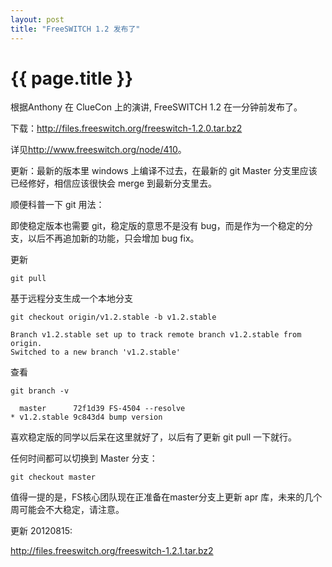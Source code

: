 ```yaml
---
layout: post
title: "FreeSWITCH 1.2 发布了"
---
```


# {{ page.title }}

根据Anthony 在 ClueCon 上的演讲, FreeSWITCH 1.2 在一分钟前发布了。


下载：<http://files.freeswitch.org/freeswitch-1.2.0.tar.bz2>


详见<http://www.freeswitch.org/node/410>。

更新：最新的版本里 windows 上编译不过去，在最新的 git Master 分支里应该已经修好，相信应该很快会 merge 到最新分支里去。

顺便科普一下 git 用法：

即使稳定版本也需要 git，稳定版的意思不是没有 bug，而是作为一个稳定的分支，以后不再追加新的功能，只会增加 bug fix。

更新

    git pull

基于远程分支生成一个本地分支

    git checkout origin/v1.2.stable -b v1.2.stable

    Branch v1.2.stable set up to track remote branch v1.2.stable from origin.
    Switched to a new branch 'v1.2.stable'

查看

    git branch -v

      master      72f1d39 FS-4504 --resolve
    * v1.2.stable 9c843d4 bump version

喜欢稳定版的同学以后呆在这里就好了，以后有了更新 git pull 一下就行。

任何时间都可以切换到 Master 分支：

    git checkout master

值得一提的是，FS核心团队现在正准备在master分支上更新 apr 库，未来的几个周可能会不大稳定，请注意。


更新 20120815:

<http://files.freeswitch.org/freeswitch-1.2.1.tar.bz2>
